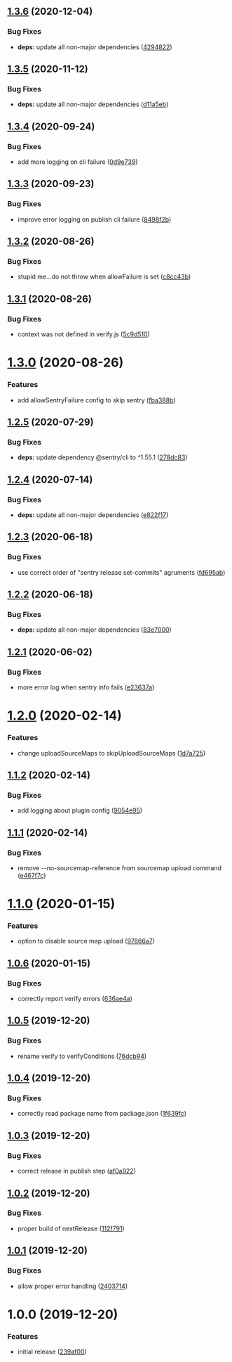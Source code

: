 ## [1.3.6](https://gitlab.droidnet.de/droidsolutions/semantic-release/semantic-release-sentry/compare/v1.3.5...v1.3.6) (2020-12-04)


### Bug Fixes

* **deps:** update all non-major dependencies ([4294822](https://gitlab.droidnet.de/droidsolutions/semantic-release/semantic-release-sentry/commit/4294822d0b7f9b02b59406d90bdb7101eeaf0aca))

## [1.3.5](https://gitlab.droidnet.de/droidsolutions/semantic-release/semantic-release-sentry/compare/v1.3.4...v1.3.5) (2020-11-12)


### Bug Fixes

* **deps:** update all non-major dependencies ([d11a5eb](https://gitlab.droidnet.de/droidsolutions/semantic-release/semantic-release-sentry/commit/d11a5ebf316239ea4f1171796ce44f45df1199b2))

## [1.3.4](https://gitlab.droidnet.de/droidsolutions/semantic-release/semantic-release-sentry/compare/v1.3.3...v1.3.4) (2020-09-24)


### Bug Fixes

* add more logging on cli failure ([0d9e739](https://gitlab.droidnet.de/droidsolutions/semantic-release/semantic-release-sentry/commit/0d9e739fd35191d7eb9ae771ba7f8225c293d5c2))

## [1.3.3](https://gitlab.droidnet.de/droidsolutions/semantic-release/semantic-release-sentry/compare/v1.3.2...v1.3.3) (2020-09-23)


### Bug Fixes

* improve error logging on publish cli failure ([8498f2b](https://gitlab.droidnet.de/droidsolutions/semantic-release/semantic-release-sentry/commit/8498f2bcb5864ba01e8546f320f5c95da2190e57))

## [1.3.2](https://gitlab.droidnet.de/droidsolutions/semantic-release/semantic-release-sentry/compare/v1.3.1...v1.3.2) (2020-08-26)


### Bug Fixes

* stupid me...do not throw when allowFailure is set ([c8cc43b](https://gitlab.droidnet.de/droidsolutions/semantic-release/semantic-release-sentry/commit/c8cc43b0b366404d94d57035671b9844cdb0a6b0))

## [1.3.1](https://gitlab.droidnet.de/droidsolutions/semantic-release/semantic-release-sentry/compare/v1.3.0...v1.3.1) (2020-08-26)


### Bug Fixes

* context was not defined in verify.js ([5c9d510](https://gitlab.droidnet.de/droidsolutions/semantic-release/semantic-release-sentry/commit/5c9d5105c73a7a0756b11229773cf93c633a90e7))

# [1.3.0](https://gitlab.droidnet.de/droidsolutions/semantic-release/semantic-release-sentry/compare/v1.2.5...v1.3.0) (2020-08-26)


### Features

* add allowSentryFailure config to skip sentry ([fba388b](https://gitlab.droidnet.de/droidsolutions/semantic-release/semantic-release-sentry/commit/fba388b9f510eb00273af77937d98438162ed6ff))

## [1.2.5](https://gitlab.droidnet.de/droidsolutions/semantic-release/semantic-release-sentry/compare/v1.2.4...v1.2.5) (2020-07-29)


### Bug Fixes

* **deps:** update dependency @sentry/cli to ^1.55.1 ([278dc83](https://gitlab.droidnet.de/droidsolutions/semantic-release/semantic-release-sentry/commit/278dc83f896425f112b3b0b2bc0d2c8e0021feeb))

## [1.2.4](https://gitlab.droidnet.de/droidsolutions/semantic-release/semantic-release-sentry/compare/v1.2.3...v1.2.4) (2020-07-14)


### Bug Fixes

* **deps:** update all non-major dependencies ([e822f17](https://gitlab.droidnet.de/droidsolutions/semantic-release/semantic-release-sentry/commit/e822f178f333ef31029c036df0eee4f1b98a2df8))

## [1.2.3](https://gitlab.droidnet.de/droidsolutions/semantic-release/semantic-release-sentry/compare/v1.2.2...v1.2.3) (2020-06-18)


### Bug Fixes

* use correct order of "sentry release set-commits" agruments ([fd695ab](https://gitlab.droidnet.de/droidsolutions/semantic-release/semantic-release-sentry/commit/fd695ab95312bcbc68fa9b741c04bfe0c37d6248))

## [1.2.2](https://gitlab.droidnet.de/droidsolutions/semantic-release/semantic-release-sentry/compare/v1.2.1...v1.2.2) (2020-06-18)


### Bug Fixes

* **deps:** update all non-major dependencies ([83e7000](https://gitlab.droidnet.de/droidsolutions/semantic-release/semantic-release-sentry/commit/83e7000879370ff087ce0cedbf244e85ff72315b))

## [1.2.1](https://gitlab.droidnet.de/droidsolutions/semantic-release/semantic-release-sentry/compare/v1.2.0...v1.2.1) (2020-06-02)


### Bug Fixes

* more error log when sentry info fails ([e23637a](https://gitlab.droidnet.de/droidsolutions/semantic-release/semantic-release-sentry/commit/e23637afabdba4102fd6f6152e49c52a598a9595))

# [1.2.0](https://gitlab.droidnet.de/droidsolutions/deployment/semantic-release-sentry/compare/v1.1.2...v1.2.0) (2020-02-14)


### Features

* change uploadSourceMaps to skipUploadSourceMaps ([1d7a725](https://gitlab.droidnet.de/droidsolutions/deployment/semantic-release-sentry/commit/1d7a725991d309ed9ab91b8fdd141948104c56a2))

## [1.1.2](https://gitlab.droidnet.de/droidsolutions/deployment/semantic-release-sentry/compare/v1.1.1...v1.1.2) (2020-02-14)


### Bug Fixes

* add logging about plugin config ([9054e95](https://gitlab.droidnet.de/droidsolutions/deployment/semantic-release-sentry/commit/9054e95ef915c0ab336a2dce977fcfa6675a75fa))

## [1.1.1](https://gitlab.droidnet.de/droidsolutions/deployment/semantic-release-sentry/compare/v1.1.0...v1.1.1) (2020-02-14)


### Bug Fixes

* remove --no-sourcemap-reference from sourcemap upload command ([e467f7c](https://gitlab.droidnet.de/droidsolutions/deployment/semantic-release-sentry/commit/e467f7c76b9f6fb8d6decefe3e06b9b566f4ef80))

# [1.1.0](https://gitlab.droidnet.de/droidsolutions/deployment/semantic-release-sentry/compare/v1.0.6...v1.1.0) (2020-01-15)


### Features

* option to disable source map upload ([97866a7](https://gitlab.droidnet.de/droidsolutions/deployment/semantic-release-sentry/commit/97866a71e1ad00326a99e0287f6730966edf3c8f))

## [1.0.6](https://gitlab.droidnet.de/droidsolutions/deployment/semantic-release-sentry/compare/v1.0.5...v1.0.6) (2020-01-15)


### Bug Fixes

* correctly report verify errors ([636ae4a](https://gitlab.droidnet.de/droidsolutions/deployment/semantic-release-sentry/commit/636ae4a62d7efc943a42f384043e27adfd47a3e0))

## [1.0.5](https://gitlab.droidnet.de/droidsolutions/deployment/semantic-release-sentry/compare/v1.0.4...v1.0.5) (2019-12-20)


### Bug Fixes

* rename verify to verifyConditions ([76dcb94](https://gitlab.droidnet.de/droidsolutions/deployment/semantic-release-sentry/commit/76dcb94c93557b780e2f6bf119fe8e8ea7eb0981))

## [1.0.4](https://gitlab.droidnet.de/droidsolutions/deployment/semantic-release-sentry/compare/v1.0.3...v1.0.4) (2019-12-20)


### Bug Fixes

* correctly read package name from package.json ([1f639fc](https://gitlab.droidnet.de/droidsolutions/deployment/semantic-release-sentry/commit/1f639fca2c87f9ed265ddcf3ad1da14c302e07f1))

## [1.0.3](https://gitlab.droidnet.de/droidsolutions/deployment/semantic-release-sentry/compare/v1.0.2...v1.0.3) (2019-12-20)


### Bug Fixes

* correct release in publish step ([af0a922](https://gitlab.droidnet.de/droidsolutions/deployment/semantic-release-sentry/commit/af0a92258b27a91a6b20c5aa9f7dcca7f8d4cba6))

## [1.0.2](https://gitlab.droidnet.de/droidsolutions/deployment/semantic-release-sentry/compare/v1.0.1...v1.0.2) (2019-12-20)


### Bug Fixes

* proper build of nextRelease ([112f791](https://gitlab.droidnet.de/droidsolutions/deployment/semantic-release-sentry/commit/112f79133c94b05434c88c0fbc632c82f53672da))

## [1.0.1](https://gitlab.droidnet.de/droidsolutions/deployment/semantic-release-sentry/compare/v1.0.0...v1.0.1) (2019-12-20)


### Bug Fixes

* allow proper error handling ([2403714](https://gitlab.droidnet.de/droidsolutions/deployment/semantic-release-sentry/commit/2403714db366694856404c3c2b827d2d5ccd9066))

# 1.0.0 (2019-12-20)


### Features

* initial release ([239af00](https://gitlab.droidnet.de/droidsolutions/deployment/semantic-release-sentry/commit/239af0003b13e10752af32cd6d16d5b8b4932057))

